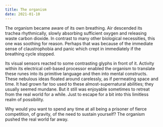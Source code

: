 ```yaml
---
title: The organism
date: 2021-01-10
---
```


The organism became aware of its own breathing. Air descended its trachea rhythmically, slowly absorbing sufficient oxygen and releasing waste carbon dioxide. In contrast to many other biological necessities, this one was soothing for reason. Perhaps that was because of the immediate sense of claustrophobia and panic which crept in immediately if the breathing cycle stopped.

Its visual sensors reacted to some contrasting glyphs in front of it. Activity within its electrical cell-based processor enabled the organism to translate these runes into its primitive language and then into mental constructs. These nebulous ideas floated around carelessly, as if permeating space and time. It had grown far too used to these almost-supernatural abilities; they usually seemed mundane. But it still was enjoyable sometimes to retreat from the real world for a while. Just to escape for a bit into this limitless realm of possibility.

Why would you want to spend any time at all being a prisoner of fierce competition, of gravity, of the need to sustain yourself? The organism pushed the real world far away.
